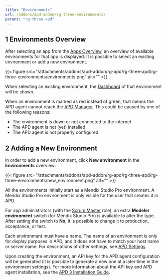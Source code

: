 ```yaml
---
title: "Environments"
url: /addons/apd-addon/rg-three-environments/
parent: "rg-three-apd"
---
```


## 1 Environments Overview

After selecting an app from the [Apps Overview](/addons/apd-addon/rg-three-apps/), an overview of available environments for that app is displayed. It is possible to select an existing environment or add a new environment.

{{< figure src="/attachments/addons/apd-addon/rg-apd/rg-three-apd/rg-three-environments/environments.png" alt="" >}}

When selecting an existing environment, the [Dashboard](/addons/apd-addon/rg-three-dashboard/) of that environment will be shown.

When an environment is marked as red instead of green, that means the APD agent cannot reach the [APD Manager](https://apd.mendix.com/). This could be caused by one of the following reasons:

* The environment is down or not connected to the internet
* The APD agent is not (yet) installed
* The APD agent is not properly configured

## 2 Adding a New Environment

In order to add a new environment, click **New environment** in the **Environments** overview:

{{< figure src="/attachments/addons/apd-addon/rg-apd/rg-three-apd/rg-three-environments/new_environment.png" alt="" >}}

All the environments initially start as a Mendix Studio Pro environment. A Mendix Studio Pro environment is only visible for the user that creates it in APD.

For app administrators (with the [Scrum Master](/developerportal/collaborate/app-roles/) role), an extra **Modeler environment** switch (for Mendix Studio Pro) is available to alter the type. After setting the switch to **No**, it is possible to change it to production, acceptance, or test.

Each environment must have a name. The name of an environment is only for display purposes in APD, and it does not have to match your host name or server name.
For descriptions of other settings, see [APD Settings](/addons/apd-addon/rg-three-settings/).

Upon creating the environment, an API key for the APD agent configuration will be generated (it is possible to generate a new one at a later time in the environment settings). For more information about the API key and APD agent installation, see the [APD 3 Installation Guide](/addons/apd-addon/ig-three/).
